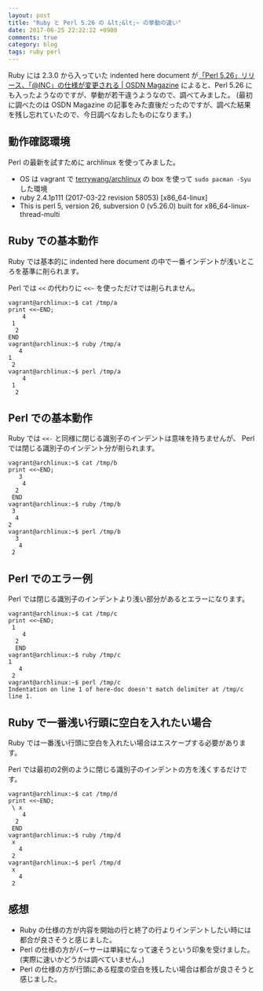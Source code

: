 ```yaml
---
layout: post
title: "Ruby と Perl 5.26 の &lt;&lt;~ の挙動の違い"
date: 2017-06-25 22:22:22 +0900
comments: true
category: blog
tags: ruby perl
---
```

Ruby には 2.3.0 から入っていた indented here document が[「Perl 5.26」リリース、「@INC」の仕様が変更される | OSDN Magazine](https://mag.osdn.jp/17/06/02/161500) によると、Perl 5.26 にも入ったようなのですが、挙動が若干違うようなので、調べてみました。
(最初に調べたのは OSDN Magazine の記事をみた直後だったのですが、調べた結果を残し忘れていたので、今日調べなおしたものになります。)

<!--more-->

## 動作確認環境

Perl の最新を試すために archlinux を使ってみました。

- OS は vagrant で [terrywang/archlinux](https://atlas.hashicorp.com/terrywang/boxes/archlinux) の box を使って `sudo pacman -Syu` した環境
- ruby 2.4.1p111 (2017-03-22 revision 58053) [x86_64-linux]
- This is perl 5, version 26, subversion 0 (v5.26.0) built for x86_64-linux-thread-multi

## Ruby での基本動作

Ruby では基本的に indented here document の中で一番インデントが浅いところを基準に削られます。

Perl では `<<` の代わりに `<<~` を使っただけでは削られません。

```console
vagrant@archlinux:~$ cat /tmp/a
print <<~END;
    4
 1
  2
END
vagrant@archlinux:~$ ruby /tmp/a
   4
1
 2
vagrant@archlinux:~$ perl /tmp/a
    4
 1
  2
```

## Perl での基本動作

Ruby では `<<-` と同様に閉じる識別子のインデントは意味を持ちませんが、
Perl では閉じる識別子のインデント分が削られます。

```console
vagrant@archlinux:~$ cat /tmp/b
print <<~END;
   3
    4
  2
 END
vagrant@archlinux:~$ ruby /tmp/b
 3
  4
2
vagrant@archlinux:~$ perl /tmp/b
  3
   4
 2
```

## Perl でのエラー例

Perl では閉じる識別子のインデントより浅い部分があるとエラーになります。

```console
vagrant@archlinux:~$ cat /tmp/c
print <<~END;
 1
    4
  2
  END
vagrant@archlinux:~$ ruby /tmp/c
1
   4
 2
vagrant@archlinux:~$ perl /tmp/c
Indentation on line 1 of here-doc doesn't match delimiter at /tmp/c line 1.
```

## Ruby で一番浅い行頭に空白を入れたい場合

Ruby では一番浅い行頭に空白を入れたい場合はエスケープする必要があります。

Perl では最初の2例のように閉じる識別子のインデントの方を浅くするだけです。

```console
vagrant@archlinux:~$ cat /tmp/d
print <<~END;
 \ x
    4
  2
 END
vagrant@archlinux:~$ ruby /tmp/d
 x
   4
 2
vagrant@archlinux:~$ perl /tmp/d
 x
   4
 2
```

## 感想

- Ruby の仕様の方が内容を開始の行と終了の行よりインデントしたい時には都合が良さそうと感じました。
- Perl の仕様の方がパーサーは単純になって速そうという印象を受けました。 (実際に速いかどうかは調べていません。)
- Perl の仕様の方が行頭にある程度の空白を残したい場合は都合が良さそうと感じました。
